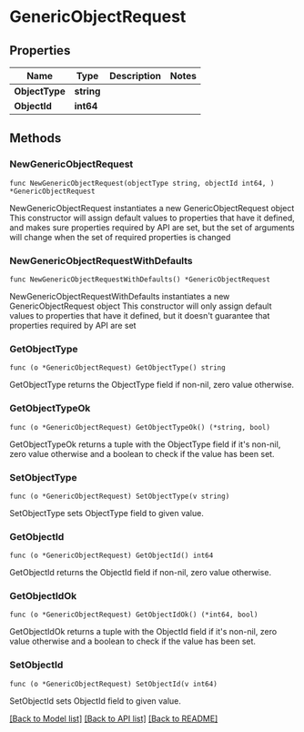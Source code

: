 # GenericObjectRequest

## Properties

Name | Type | Description | Notes
------------ | ------------- | ------------- | -------------
**ObjectType** | **string** |  | 
**ObjectId** | **int64** |  | 

## Methods

### NewGenericObjectRequest

`func NewGenericObjectRequest(objectType string, objectId int64, ) *GenericObjectRequest`

NewGenericObjectRequest instantiates a new GenericObjectRequest object
This constructor will assign default values to properties that have it defined,
and makes sure properties required by API are set, but the set of arguments
will change when the set of required properties is changed

### NewGenericObjectRequestWithDefaults

`func NewGenericObjectRequestWithDefaults() *GenericObjectRequest`

NewGenericObjectRequestWithDefaults instantiates a new GenericObjectRequest object
This constructor will only assign default values to properties that have it defined,
but it doesn't guarantee that properties required by API are set

### GetObjectType

`func (o *GenericObjectRequest) GetObjectType() string`

GetObjectType returns the ObjectType field if non-nil, zero value otherwise.

### GetObjectTypeOk

`func (o *GenericObjectRequest) GetObjectTypeOk() (*string, bool)`

GetObjectTypeOk returns a tuple with the ObjectType field if it's non-nil, zero value otherwise
and a boolean to check if the value has been set.

### SetObjectType

`func (o *GenericObjectRequest) SetObjectType(v string)`

SetObjectType sets ObjectType field to given value.


### GetObjectId

`func (o *GenericObjectRequest) GetObjectId() int64`

GetObjectId returns the ObjectId field if non-nil, zero value otherwise.

### GetObjectIdOk

`func (o *GenericObjectRequest) GetObjectIdOk() (*int64, bool)`

GetObjectIdOk returns a tuple with the ObjectId field if it's non-nil, zero value otherwise
and a boolean to check if the value has been set.

### SetObjectId

`func (o *GenericObjectRequest) SetObjectId(v int64)`

SetObjectId sets ObjectId field to given value.



[[Back to Model list]](../README.md#documentation-for-models) [[Back to API list]](../README.md#documentation-for-api-endpoints) [[Back to README]](../README.md)


